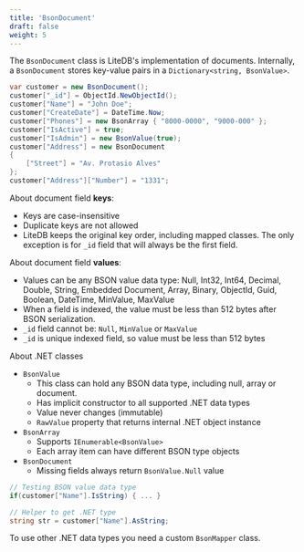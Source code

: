 ```yaml
---
title: 'BsonDocument'
draft: false
weight: 5
---
```


The `BsonDocument` class is LiteDB's implementation of documents. Internally, a `BsonDocument` stores key-value pairs in a `Dictionary<string, BsonValue>`.

```C#
var customer = new BsonDocument();
customer["_id"] = ObjectId.NewObjectId();
customer["Name"] = "John Doe";
customer["CreateDate"] = DateTime.Now;
customer["Phones"] = new BsonArray { "8000-0000", "9000-000" };
customer["IsActive"] = true;
customer["IsAdmin"] = new BsonValue(true);
customer["Address"] = new BsonDocument
{
    ["Street"] = "Av. Protasio Alves"
};
customer["Address"]["Number"] = "1331";
```

About document field **keys**:

- Keys are case-insensitive
- Duplicate keys are not allowed
- LiteDB keeps the original key order, including mapped classes. The only exception is for `_id` field that will always be the first field. 

About document field **values**:

- Values can be any BSON value data type: Null, Int32, Int64, Decimal, Double, String, Embedded Document, Array, Binary, ObjectId, Guid, Boolean, DateTime, MinValue, MaxValue
- When a field is indexed, the value must be less than 512 bytes after BSON serialization.
- `_id` field cannot be: `Null`, `MinValue` or `MaxValue`
- `_id` is unique indexed field, so value must be less than 512 bytes

About .NET classes

- `BsonValue` 
    - This class can hold any BSON data type, including null, array or document.
    - Has implicit constructor to all supported .NET data types
    - Value never changes (immutable)
    - `RawValue` property that returns internal .NET object instance
- `BsonArray` 
    - Supports `IEnumerable<BsonValue>`
    - Each array item can have different BSON type objects
- `BsonDocument`
    - Missing fields always return `BsonValue.Null` value

```C#
// Testing BSON value data type
if(customer["Name"].IsString) { ... }

// Helper to get .NET type
string str = customer["Name"].AsString;
```

To use other .NET data types you need a custom `BsonMapper` class.